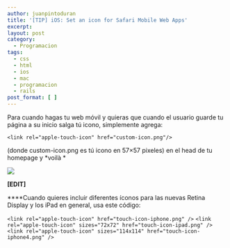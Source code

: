 ```yaml
---
author: juanpintoduran
title: '[TIP] iOS: Set an icon for Safari Mobile Web Apps'
excerpt:
layout: post
category:
  - Programacion
tags:
  - css
  - html
  - ios
  - mac
  - programacion
  - rails
post_format: [ ]
---
```

Para cuando hagas tu web móvil y quieras que cuando el usuario guarde tu página a su inicio salga tú icono, simplemente agrega:

`<link rel="apple-touch-icon" href="custom-icon.png"/>`

(donde custom-icon.png es tú icono en 57×57 pixeles) en el head de tu homepage y *voilà *

[![][3]][3]

**[EDIT]**

****Cuando quieres incluir diferentes íconos para las nuevas Retina Display y los iPad en general, usa este código:

`<link rel="apple-touch-icon" href="touch-icon-iphone.png" />`
`<link rel="apple-touch-icon" sizes="72x72" href="touch-icon-ipad.png" />`
`<link rel="apple-touch-icon" sizes="114x114" href="touch-icon-iphone4.png" />`


 [3]: http://www.cabargas.com/blog/wp-content/uploads/2012/07/IMG_0310.png